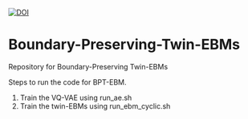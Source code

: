 [![DOI](https://zenodo.org/badge/548737145.svg)](https://zenodo.org/badge/latestdoi/548737145)

# Boundary-Preserving-Twin-EBMs
Repository for Boundary-Preserving Twin-EBMs

Steps to run the code for BPT-EBM.

1. Train the VQ-VAE using run_ae.sh
2. Train the twin-EBMs using run_ebm_cyclic.sh
